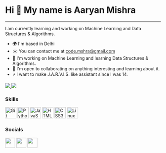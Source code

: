Hi 👋 My name is Aaryan Mishra
==============================


------------------------------

I am currently learning and working on Machine Learning and Data Structures & Algorithms.

*   🌍  I'm based in Delhi
*   ✉️  You can contact me at [code.mshra@gmail.com](mailto:code.mshra@gmail.com)
*   🧠  I'm working on Machine Learning and learning Data Structures & Algorithms.
*   🤝  I'm open to collaborating on anything interesting and learning about it.
*   ⚡  I want to make J.A.R.V.I.S. like assistant since I was 14.

<a href="https://www.github.com/Mshra" target="_blank" rel="noreferrer"><img
                  src="https://img.shields.io/github/followers/Mshra?logo=github&style=for-the-badge&color=0891b2&labelColor=1c1917" /></a><a href="https://www.twitter.com/callmeaaryan" target="_blank" rel="noreferrer"> <img
                  src="https://img.shields.io/twitter/follow/callmeaaryan?logo=twitter&style=for-the-badge&color=0891b2&labelColor=1c1917"
                /></a>

### Skills 
<p align="left">
<a href="https://git-scm.com/" target="_blank" rel="noreferrer"><img src="https://raw.githubusercontent.com/danielcranney/readme-generator/main/public/icons/skills/git-colored.svg" width="36" height="36" alt="Git" /></a>
<a href="https://www.python.org/" target="_blank" rel="noreferrer"><img src="https://raw.githubusercontent.com/danielcranney/readme-generator/main/public/icons/skills/python-colored.svg" width="36" height="36" alt="Python" /></a>
<a href="https://developer.mozilla.org/en-US/docs/Web/JavaScript" target="_blank" rel="noreferrer"><img src="https://raw.githubusercontent.com/danielcranney/readme-generator/main/public/icons/skills/javascript-colored.svg" width="36" height="36" alt="JavaScript" /></a>
<a href="https://developer.mozilla.org/en-US/docs/Glossary/HTML5" target="_blank" rel="noreferrer"><img src="https://raw.githubusercontent.com/danielcranney/readme-generator/main/public/icons/skills/html5-colored.svg" width="36" height="36" alt="HTML5" /></a>
<a href="https://www.w3.org/TR/CSS/#css" target="_blank" rel="noreferrer"><img src="https://raw.githubusercontent.com/danielcranney/readme-generator/main/public/icons/skills/css3-colored.svg" width="36" height="36" alt="CSS3" /></a>
<a href="https://www.linux.org" target="_blank" rel="noreferrer"><img src="https://raw.githubusercontent.com/danielcranney/readme-generator/main/public/icons/skills/linux-colored.svg" width="36" height="36" alt="Linux" /></a>
</p>
                    
 ### Socials
                  
<p align="left"> <a href="https://www.github.com/Mshra" target="_blank" rel="noreferrer"><img src="https://raw.githubusercontent.com/danielcranney/readme-generator/main/public/icons/socials/github.svg" width="32" height="32" /></a> <a href="https://www.linkedin.com/in/aaryan-mishra-a2b205222/" target="_blank" rel="noreferrer"><img src="https://raw.githubusercontent.com/danielcranney/readme-generator/main/public/icons/socials/linkedin.svg" width="32" height="32" /></a> <a href="https://www.twitter.com/callmeaaryan" target="_blank" rel="noreferrer"><img src="https://raw.githubusercontent.com/danielcranney/readme-generator/main/public/icons/socials/twitter.svg" width="32" height="32" /></a></p>
